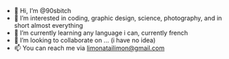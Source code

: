 - 👋 Hi, I’m @90sbitch
- 👀 I’m interested in coding, graphic design, science, photography, and in short almost everything
- 🌱 I’m currently learning any language i can, currently french 
- 💞️ I’m looking to collaborate on ... (i have no idea)
- 📫 You can reach me via limonatailimon@gmail.com

<!---
90sbitch/90sbitch is a ✨ special ✨ repository because its `README.md` (this file) appears on your GitHub profile.
You can click the Preview link to take a look at your changes.
--->
